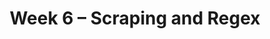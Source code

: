 ---
    title: Week 6 – Scraping and Regex
    weekNumber: 6
    days:
      - date: 2021-5-2
        events:
          "**LEC 15**{: .label .label-lecture } More HTML":
            "[Ch. 7.3](https://notes.dsc80.com/content/07/html.html)"
                
          "**Lab 5**{: .label .label-lab } **[Imputation (due 5/2)](https://github.com/dsc-courses/dsc80-2022-sp/blob/main/labs/05-imputation/lab.ipynb)**":
      - date: 2021-5-4
        events:
          "**LEC 16**{: .label .label-lecture } Regular Expressions":
            "[Ch. 7.3](https://notes.dsc80.com/content/07/html.html), [8.1](https://notes.dsc80.com/content/08/patterns.html)"
                
          "**DIS 5**{: .label .label-disc } **Scraping and Regex (due 5/7)**":
      - date: 2021-5-6
        events:
          "**LEC 17**{: .label .label-lecture } More Regular Expressions and Text":
            "[Ch. 8.1-8.2](https://notes.dsc80.com/content/08/introduction.html)"
                
---